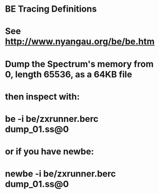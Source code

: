 # BE Tracing Definitions
#
# See http://www.nyangau.org/be/be.htm
#
# Dump the Spectrum's memory from 0, length 65536, as a 64KB file
# then inspect with:
#
# be -i be/zxrunner.berc dump_01.ss@0
#
# or if you have newbe:
#
# newbe -i be/zxrunner.berc dump_01.ss@0
